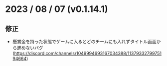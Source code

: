 # 2023 / 08 / 07 (v0.1.14.1)

## 修正
- 懸賞金を持った状態でゲームに入るとどのチームにも入れずタイトル画面から進めないバグ (https://discord.com/channels/1049994693167034388/1137933279975194664)
